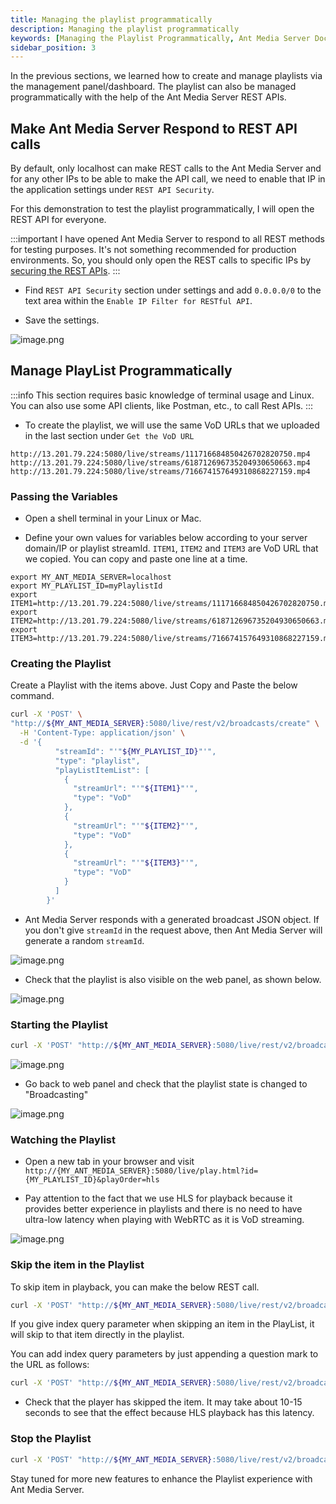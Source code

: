 ```yaml
---
title: Managing the playlist programmatically
description: Managing the playlist programmatically
keywords: [Managing the Playlist Programmatically, Ant Media Server Documentation, Ant Media Server Tutorials]
sidebar_position: 3
---
```


In the previous sections, we learned how to create and manage playlists via the management panel/dashboard. The playlist can also be managed programmatically with the help of the Ant Media Server REST APIs.

## Make Ant Media Server Respond to REST API calls

By default, only localhost can make REST calls to the Ant Media Server and for any other IPs to be able to make the API call, we need to enable that IP in the application settings under `REST API Security`.

For this demonstration to test the playlist programmatically, I will open the REST API for everyone.

:::important 
I have opened Ant Media Server to respond to all REST methods for testing purposes. It's not something recommended for production environments. So, you should only open the REST calls to specific IPs by [securing the REST APIs](https://antmedia.io/docs/guides/developer-sdk-and-api/rest-api-guide/securing-rest-apis/).
:::

- Find `REST API Security` section under settings and add `0.0.0.0/0` to the text area within the `Enable IP Filter for RESTful API`.

- Save the settings.

![image.png](@site/static/img/publish-live-stream/playlist/rest-api.png)

## Manage PlayList Programmatically

:::info
This section requires basic knowledge of terminal usage and Linux. You can also use some API clients, like Postman, etc., to call Rest APIs.
:::

- To create the playlist, we will use the same VoD URLs that we uploaded in the last section under `Get the VoD URL`

```
http://13.201.79.224:5080/live/streams/111716684850426702820750.mp4
http://13.201.79.224:5080/live/streams/618712696735204930650663.mp4
http://13.201.79.224:5080/live/streams/716674157649310868227159.mp4
```

### Passing the Variables

- Open a shell terminal in your Linux or Mac.

- Define your own values for variables below according to your server domain/IP or playlist streamId. `ITEM1`, `ITEM2` and `ITEM3` are VoD URL that we copied. You can copy and paste one line at a time.

```
export MY_ANT_MEDIA_SERVER=localhost
export MY_PLAYLIST_ID=myPlaylistId
export ITEM1=http://13.201.79.224:5080/live/streams/111716684850426702820750.mp4
export ITEM2=http://13.201.79.224:5080/live/streams/618712696735204930650663.mp4
export ITEM3=http://13.201.79.224:5080/live/streams/716674157649310868227159.mp4
```

### Creating the Playlist

Create a Playlist with the items above. Just Copy and Paste the below command.

```bash
curl -X 'POST' \
"http://${MY_ANT_MEDIA_SERVER}:5080/live/rest/v2/broadcasts/create" \
  -H 'Content-Type: application/json' \
  -d '{ 
          "streamId": "'"${MY_PLAYLIST_ID}"'", 
          "type": "playlist",
          "playListItemList": [
            {
              "streamUrl": "'"${ITEM1}"'",
              "type": "VoD"
            },
            {
              "streamUrl": "'"${ITEM2}"'",
              "type": "VoD"
            },
            {
              "streamUrl": "'"${ITEM3}"'",
              "type": "VoD"
            }
          ]
        }'
```

- Ant Media Server responds with a generated broadcast JSON object. If you don't give `streamId` in the request above, then Ant Media Server will generate a random `streamId`.

![image.png](@site/static/img/publish-live-stream/playlist/playlist-creation.png)

- Check that the playlist is also visible on the web panel, as shown below.

![image.png](@site/static/img/publish-live-stream/playlist/playlist-panel.png)

### Starting the Playlist

```bash
curl -X 'POST' "http://${MY_ANT_MEDIA_SERVER}:5080/live/rest/v2/broadcasts/${MY_PLAYLIST_ID}/start" 
```

![image.png](@site/static/img/publish-live-stream/playlist/playlist-start.png)

- Go back to web panel and check that the playlist state is changed to "Broadcasting"

![image.png](@site/static/img/publish-live-stream/playlist/running-playlist.png)

### Watching the Playlist

- Open a new tab in your browser and visit `http://{MY_ANT_MEDIA_SERVER}:5080/live/play.html?id={MY_PLAYLIST_ID}&playOrder=hls`

- Pay attention to the fact that we use HLS for playback because it provides better experience in playlists and there is no need to have ultra-low latency when playing with WebRTC as it is VoD streaming.

![image.png](@site/static/img/publish-live-stream/playlist/playing-playlist.png)

### Skip the item in the Playlist

To skip item in playback, you can make the below REST call.

```bash
curl -X 'POST' "http://${MY_ANT_MEDIA_SERVER}:5080/live/rest/v2/broadcasts/playlists/${MY_PLAYLIST_ID}/next" 
```

If you give index query parameter when skipping an item in the PlayList, it will skip to that item directly in the playlist.

You can add index query parameters by just appending a question mark to the URL as follows:

```bash
curl -X 'POST' "http://${MY_ANT_MEDIA_SERVER}:5080/live/rest/v2/broadcasts/playlists/${MY_PLAYLIST_ID}/next" ?index=0
```

- Check that the player has skipped the item. It may take about 10-15 seconds to see that the effect because HLS playback has this latency.

### Stop the Playlist

```bash
curl -X 'POST' "http://${MY_ANT_MEDIA_SERVER}:5080/live/rest/v2/broadcasts/${MY_PLAYLIST_ID}/stop"
```

Stay tuned for more new features to enhance the Playlist experience with Ant Media Server.
